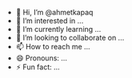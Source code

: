 - 👋 Hi, I’m @ahmetkapaq
- 👀 I’m interested in ...
- 🌱 I’m currently learning ...
- 💞️ I’m looking to collaborate on ...
- 📫 How to reach me ...
- 😄 Pronouns: ...
- ⚡ Fun fact: ...

<!---
ahmetkapaq/ahmetkapaq is a ✨ special ✨ repository because its `README.md` (this file) appears on your GitHub profile.
You can click the Preview link to take a look at your changes.
--->
